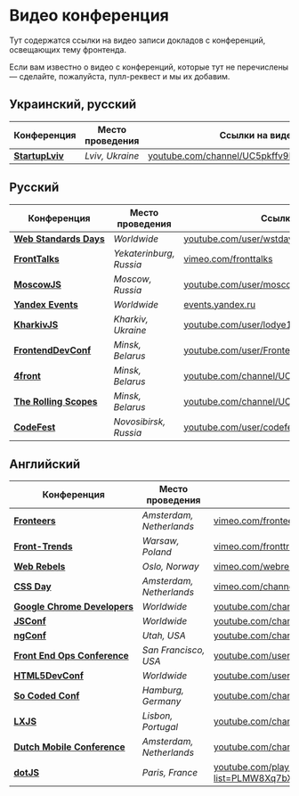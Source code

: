 # Видео конференция

Тут содержатся ссылки на видео записи докладов с конференций, освещающих тему 
фронтенда.

Если вам известно о видео с конференций, которые тут не перечислены — сделайте, 
пожалуйста, пулл-реквест и мы их добавим.

## Украинский, русский

Конференция                                               | Место проведения                    | Ссылки на видео
----------------------------------------------------------|-------------------------------------|-------------------------------------------------
[__StartupLviv__](http://startup.lviv.ua/)                |  _Lviv, Ukraine_                    | [youtube.com/channel/UC5pkffv9LpA4y8wppOtjzOg](https://www.youtube.com/channel/UC5pkffv9LpA4y8wppOtjzOg)

## Русский

Конференция                                               | Место проведения                    | Ссылки на видео
----------------------------------------------------------|-------------------------------------|-------------------------------------------------
[__Web Standards Days__](http://webstandardsdays.ru/)     | _Worldwide_                         | [youtube.com/user/wstdays](https://www.youtube.com/user/wstdays)  |  [vimeo.com/channels/wstdays](https://vimeo.com/channels/wstdays)    
[__FrontTalks__](http://fronttalks.ru/)                   | _Yekaterinburg, Russia_             | [vimeo.com/fronttalks](https://vimeo.com/fronttalks)
[__MoscowJS__](http://www.moscowjs.ru/)                   | _Moscow, Russia_                    | [youtube.com/user/moscowjs](https://www.youtube.com/user/moscowjs)
[__Yandex Events__](https://events.yandex.ru/)            | _Worldwide_                         | [events.yandex.ru](https://events.yandex.ru/)
[__KharkivJS__](https://twitter.com/KharkivJS)            | _Kharkiv, Ukraine_                  | [youtube.com/user/lodye1](https://www.youtube.com/user/lodye1)
[__FrontendDevConf__](http://fdconf.by/)                  | _Minsk, Belarus_                    | [youtube.com/user/FrontendDevConf](https://www.youtube.com/user/FrontendDevConf)
[__4front__](https://twitter.com/4frontby)                | _Minsk, Belarus_                    | [youtube.com/channel/UCj3KH8jxwcT5zOrByWmNXhA](https://www.youtube.com/channel/UCj3KH8jxwcT5zOrByWmNXhA)
[__The Rolling Scopes__](http://rollingscopes.com/)       | _Minsk, Belarus_                    | [youtube.com/channel/UCUgmHbk1rTFaf4GGKQ1OXfQ](https://www.youtube.com/channel/UCUgmHbk1rTFaf4GGKQ1OXfQ)
[__CodeFest__](http://codefest.ru/)                       | _Novosibirsk, Russia_               | [youtube.com/user/codefestru](https://www.youtube.com/user/codefestru)

## Английский

Конференция                                               | Место проведения                    | Ссылки на видео
----------------------------------------------------------|-------------------------------------|-------------------------------------------------
[__Fronteers__](https://fronteers.nl/)                    | _Amsterdam, Netherlands_            | [vimeo.com/fronteers](https://vimeo.com/fronteers)
[__Front-Trends__](http://front-trends.com)               | _Warsaw, Poland_                    | [vimeo.com/fronttrends](https://vimeo.com/fronttrends)
[__Web Rebels__](https://www.webrebels.org/)              | _Oslo, Norway_                      | [vimeo.com/webrebels](https://vimeo.com/webrebels)
[__CSS Day__](http://cssday.nl/)                          | _Amsterdam, Netherlands_            | [vimeo.com/channels/cssday](https://vimeo.com/channels/cssday)
[__Google Chrome Developers__](https://developer.chrome.com/devsummit/) | _Worldwide_           | [youtube.com/channel/UCnUYZLuoy1rq1aVMwx4aTzw](https://www.youtube.com/channel/UCnUYZLuoy1rq1aVMwx4aTzw)
[__JSConf__](http://jsconf.com/)                          | _Worldwide_                         | [youtube.com/channel/UCzoVCacndDCfGDf41P-z0iA](https://www.youtube.com/channel/UCzoVCacndDCfGDf41P-z0iA)
[__ngConf__](http://ng-conf.org/)                         | _Utah, USA_                         | [youtube.com/channel/UCm9iiIfgmVODUJxINecHQkA](https://www.youtube.com/channel/UCm9iiIfgmVODUJxINecHQkA)
[__Front End Ops Conference__](http://www.feopsconf.com/) | _San Francisco, USA_                | [youtube.com/user/frontendopsconf](https://www.youtube.com/user/frontendopsconf)
[__HTML5DevConf__](http://html5devconf.com/)              | _Worldwide_                         | [youtube.com/user/HTML5DevConf/](https://www.youtube.com/user/HTML5DevConf/)
[__So Coded Conf__](http://socoded.com/)                  | _Hamburg, Germany_                  | [youtube.com/channel/UCTC5rv8LYoXrgXkjTqEkNHg](https://www.youtube.com/channel/UCTC5rv8LYoXrgXkjTqEkNHg)
[__LXJS__](http://lxjs.org/)                              | _Lisbon, Portugal_                  | [youtube.com/channel/UC_h7rQVoZkfgh1stTd2GB5w](https://www.youtube.com/channel/UC_h7rQVoZkfgh1stTd2GB5w)
[__Dutch Mobile Conference__](http://www.mobileconference.nl/) | _Amsterdam, Netherlands_       | [youtube.com/channel/UCtkBykd9861oqD4syz6bz2Q](https://www.youtube.com/channel/UCtkBykd9861oqD4syz6bz2Q)
[__dotJS__](http://www.dotjs.eu/)                         | _Paris, France_                     | [youtube.com/playlist?list=PLMW8Xq7bXrG486Mh95hKjiXRdci60zUlL](https://www.youtube.com/playlist?list=PLMW8Xq7bXrG486Mh95hKjiXRdci60zUlL)
